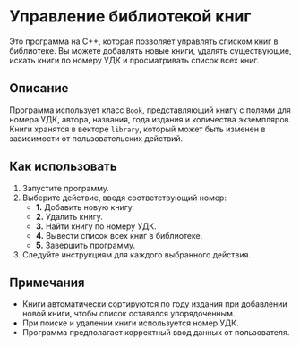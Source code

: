 # Управление библиотекой книг

Это программа на C++, которая позволяет управлять списком книг в библиотеке. Вы можете добавлять новые книги, удалять существующие, искать книги по номеру УДК и просматривать список всех книг.

## Описание

Программа использует класс `Book`, представляющий книгу с полями для номера УДК, автора, названия, года издания и количества экземпляров. Книги хранятся в векторе `library`, который может быть изменен в зависимости от пользовательских действий.

## Как использовать

1. Запустите программу.
2. Выберите действие, введя соответствующий номер:
   - **1.** Добавить новую книгу.
   - **2.** Удалить книгу.
   - **3.** Найти книгу по номеру УДК.
   - **4.** Вывести список всех книг в библиотеке.
   - **5.** Завершить программу.
3. Следуйте инструкциям для каждого выбранного действия.

## Примечания

- Книги автоматически сортируются по году издания при добавлении новой книги, чтобы список оставался упорядоченным.
- При поиске и удалении книги используется номер УДК.
- Программа предполагает корректный ввод данных от пользователя.

